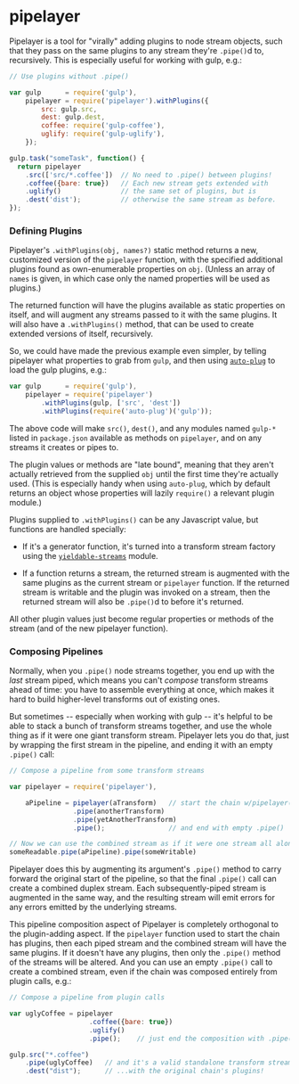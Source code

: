 # pipelayer

Pipelayer is a tool for "virally" adding plugins to node stream objects, such that they pass on the same plugins to any stream they're `.pipe()`d to, recursively.  This is especially useful for working with gulp, e.g.:

<!-- mockdown-setup: --printResults; languages.js = 'babel' -->

```js
// Use plugins without .pipe()

var gulp      = require('gulp'),
    pipelayer = require('pipelayer').withPlugins({
        src: gulp.src,
        dest: gulp.dest,
        coffee: require('gulp-coffee'),
        uglify: require('gulp-uglify'),
    });

gulp.task("someTask", function() {
  return pipelayer
    .src(['src/*.coffee'])  // No need to .pipe() between plugins!
    .coffee({bare: true})   // Each new stream gets extended with
    .uglify()               // the same set of plugins, but is
    .dest('dist');          // otherwise the same stream as before.
});
```

### Defining Plugins

Pipelayer's `.withPlugins(obj, names?)` static method returns a new, customized version of the `pipelayer` function, with the specified additional plugins found as own-enumerable properties on `obj`.  (Unless an array of `names` is given, in which case only the named properties will be used as plugins.)

The returned function will have the plugins available as static properties on itself, and will augment any streams passed to it with the same plugins.  It will also have a `.withPlugins()` method, that can be used to create extended versions of itself, recursively.

So, we could have made the previous example even simpler, by telling pipelayer what properties to grab from `gulp`, and then using [`auto-plug`](https://npmjs.com/package/auto-plug) to load the gulp plugins, e.g.:

<!--mockdown-set: ++ignore -->

```js
var gulp      = require('gulp'),
    pipelayer = require('pipelayer')
        .withPlugins(gulp, ['src', 'dest'])
        .withPlugins(require('auto-plug')('gulp'));
```

The above code will make `src()`, `dest()`, and any modules named `gulp-*` listed in `package.json` available as methods on `pipelayer`, and on any streams it creates or pipes to.

The plugin values or methods are "late bound", meaning that they aren't actually retrieved from the supplied `obj` until the first time they're actually used.  (This is especially handy when using `auto-plug`, which by default returns an object whose properties will lazily `require()` a relevant plugin module.)

Plugins supplied to `.withPlugins()` can be any Javascript value, but functions are handled specially:

* If it's a generator function, it's turned into a transform stream factory using the [`yieldable-streams`](https://npmjs.com/package/yieldable-streams) module.

* If a function returns a stream, the returned stream is augmented with the same plugins as the current stream or `pipelayer` function.  If the returned stream is writable and the plugin was invoked on a stream, then the returned stream will also be `.pipe()`d to before it's returned.

All other plugin values just become regular properties or methods of the stream (and of the new pipelayer function).


### Composing Pipelines

Normally, when you `.pipe()` node streams together, you end up with the *last* stream piped, which means you can't *compose* transform streams ahead of time: you have to assemble everything at once, which makes it hard to build higher-level transforms out of existing ones.

But sometimes -- especially when working with gulp -- it's helpful to be able to stack a bunch of transform streams together, and use the whole thing as if it were one giant transform stream.  Pipelayer lets you do that, just by wrapping the first stream in the pipeline, and ending it with an empty `.pipe()` call:

```js
// Compose a pipeline from some transform streams

var pipelayer = require('pipelayer'),

    aPipeline = pipelayer(aTransform)   // start the chain w/pipelayer()
                .pipe(anotherTransform)
                .pipe(yetAnotherTransform)
                .pipe();                // and end with empty .pipe()

// Now we can use the combined stream as if it were one stream all along
someReadable.pipe(aPipeline).pipe(someWritable)
```

Pipelayer does this by augmenting its argument's `.pipe()` method to carry forward the original start of the pipeline, so that the final `.pipe()` call can create a combined duplex stream.  Each subsequently-piped stream is augmented in the same way, and the resulting stream will emit errors for any errors emitted by the underlying streams.

This pipeline composition aspect of Pipelayer is completely orthogonal to the plugin-adding aspect.  If the `pipelayer` function used to start the chain has plugins, then each piped stream and the combined stream will have the same plugins.  If it doesn't have any plugins, then only the `.pipe()` method of the streams will be altered.  And you can use an empty `.pipe()` call to create a combined stream, even if the chain was composed entirely from plugin calls, e.g.:

```js
// Compose a pipeline from plugin calls

var uglyCoffee = pipelayer
                    .coffee({bare: true})
                    .uglify()
                    .pipe();    // just end the composition with .pipe()

gulp.src("*.coffee")
    .pipe(uglyCoffee)   // and it's a valid standalone transform stream
    .dest("dist");      // ...with the original chain's plugins!
```

